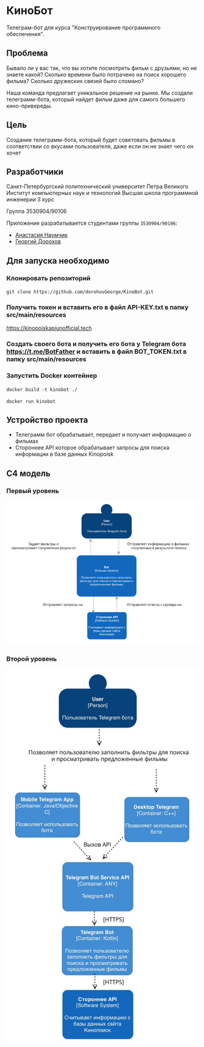 # КиноБот

Телеграм-бот для курса "Конструирование программного обеспечения".
## Проблема

Бывало ли у вас так, что вы хотите посмотреть фильм с друзьями, но не знаете какой? Сколько времени было потрачено
на поиск хорошего фильма? Сколько дружеских связей было сломано? 

Наша команда предлагает уникальное решение на рынке. Мы создали телеграмм-бота, который найдет фильм даже для самого 
большего кино-привереды.

## Цель

Создание телеграмм-бота, который будет советовать фильмы в соответствии со вкусами пользователя, 
даже если он не знает чего он хочет

## Разработчики

Санкт-Петербургский политехнический университет Петра Великого
Институт компьютерных наук и технологий
Высшая школа программной инженерии
3 курс

Группа 3530904/90106

Приложение разрабатывается студентами группы ``3530904/90106``:
* [Анастасия Наумчик](https://github.com/NastyaNaumchik)
* [Георгий Дорохов](https://github.com/dorohovGeorge)

## Для запуска необходимо

### Клонировать репозиторий

`` git clone https://github.com/dorohovGeorge/KinoBot.git ``

### Получить токен и вставить его в файл API-KEY.txt в папку src/main/resources

https://kinopoiskapiunofficial.tech

### Создать своего бота и получить его бота у Telegram бота https://t.me/BotFather и вставить в файл BOT_TOKEN.txt в папку src/main/resources 

### Запустить Docker контейнер

`` docker build -t kinobot ./  ``

`` docker run kinobot ``

## Устройство проекта

* Телеграмм бот обрабатывает, передает и получает информацию о фильмах
* Стороннее API которое обрабатывает запросы для поиска информации в базе данных Kinopoisk

## С4 модель

### Первый уровень

![img.png](img.png)

### Второй уровень

![img_1.png](img_1.png)